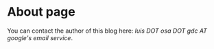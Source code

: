 # About page

You can contact the author of this blog here: _luis DOT osa DOT gdc AT google's email service_.
